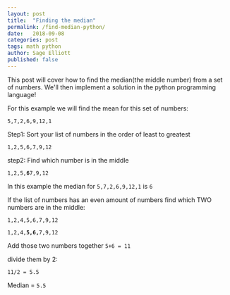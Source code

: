 ```yaml
---
layout: post
title:  "Finding the median"
permalink: /find-median-python/
date:   2018-09-08
categories: post
tags: math python
author: Sage Elliott
published: false
---
```


This post will cover how to find the median(the middle number) from a set of numbers. We'll then implement a solution in the python programming language!

For this example we will find the mean for this set of numbers: 

`5,7,2,6,9,12,1` 

Step1: Sort your list of numbers in the order of least to greatest

`1,2,5,6,7,9,12`

step2: Find which number is in the middle

`1,2,5,`**`6`**`7,9,12`

In this example the median for `5,7,2,6,9,12,1` is `6`

If the list of numbers has an even amount of numbers find which TWO numbers are in the middle:

`1,2,4,5,6,7,9,12`

`1,2,4,`**`5,6,`**`7,9,12`

Add those two numbers together 
`5+6 = 11`

divide them by 2:
 
 `11/2 = 5.5`
 
 Median = `5.5`









